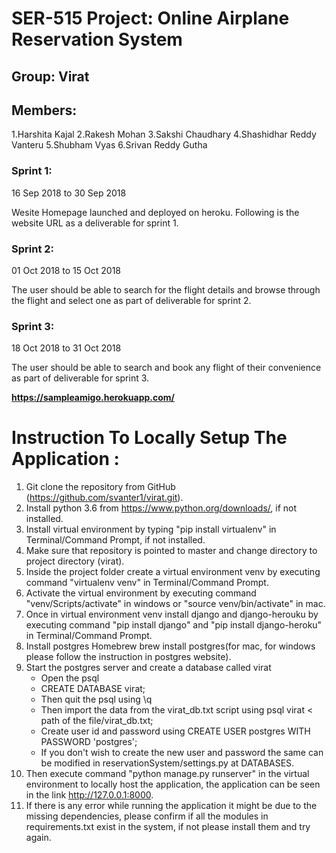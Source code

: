 # SER-515 Project: **Online Airplane Reservation System** 
## Group: Virat

## Members: 
1.Harshita Kajal
2.Rakesh Mohan
3.Sakshi Chaudhary
4.Shashidhar Reddy Vanteru
5.Shubham Vyas
6.Srivan Reddy Gutha

### Sprint 1: 
16 Sep 2018 to 30 Sep 2018

Wesite Homepage launched and deployed on heroku. Following is the website URL as a deliverable for sprint 1.

### Sprint 2:
01 Oct 2018 to 15 Oct 2018

The user should be able to search for the flight details and browse through the flight and select one as part of deliverable for sprint 2.


### Sprint 3:
18 Oct 2018 to 31 Oct 2018

The user should be able to search and book any flight of their convenience as part of deliverable for sprint 3.


**https://sampleamigo.herokuapp.com/**


 # Instruction To Locally Setup The Application :


1. Git clone the repository from GitHub (https://github.com/svanter1/virat.git).
2. Install python 3.6 from https://www.python.org/downloads/, if not installed.
3. Install virtual environment by typing "pip install virtualenv" in Terminal/Command Prompt, if not installed.
4. Make sure that repository is pointed to master and change directory to project directory (virat).
5. Inside the project folder create a virtual environment venv by executing command "virtualenv venv" in Terminal/Command Prompt.
6. Activate the virtual environment by executing command "venv/Scripts/activate" in windows or "source venv/bin/activate" in mac.
7. Once in virtual environment venv install django and django-herouku by executing command "pip install django" and "pip install django-heroku" in Terminal/Command Prompt.
8. Install postgres Homebrew brew install postgres(for mac, for windows please follow the instruction in postgres website).
9. Start the postgres server and create a database called virat
    - Open the psql
    - CREATE DATABASE virat;
    - Then quit the psql using \q
    - Then import the data from the virat_db.txt script using psql virat < path of the file/virat_db.txt;
    - Create user id and password using CREATE USER postgres WITH PASSWORD 'postgres';
    - If you don't wish to create the new user and password the same can be modified in reservationSystem/settings.py at DATABASES.
10. Then execute command "python manage.py runserver" in the virtual environment to locally host the application, the application can be seen in the link http://127.0.0.1:8000.
11. If there is any error while running the application it might be due to the missing dependencies, please confirm if all the modules in requirements.txt exist in the system, if not please install them and try again.
